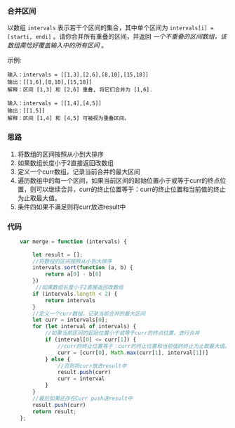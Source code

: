 ### 合并区间

以数组 `intervals` 表示若干个区间的集合，其中单个区间为 `intervals[i] = [starti, endi]` 。请你合并所有重叠的区间，并返回 *一个不重叠的区间数组，该数组需恰好覆盖输入中的所有区间* 。

示例:

```
输入：intervals = [[1,3],[2,6],[8,10],[15,18]]
输出：[[1,6],[8,10],[15,18]]
解释：区间 [1,3] 和 [2,6] 重叠, 将它们合并为 [1,6].

输入：intervals = [[1,4],[4,5]]
输出：[[1,5]]
解释：区间 [1,4] 和 [4,5] 可被视为重叠区间。
```

### 思路

1. 将数组的区间按照从小到大排序
1. 如果数组长度小于2直接返回改数组
1. 定义一个curr数组，记录当前合并的最大区间
1. 遍历数组中的每一个区间，如果当前区间的起始位置小于或等于curr的终点位置，则可以继续合并，curr的终止位置等于：curr的终止位置和当前值的终止为止取最大值。
1. 条件四如果不满足则将curr放进result中

### 代码

```js
	var merge = function (intervals) {
       
        let result = [];
       	//将数组的区间按照从小到大排序
        intervals.sort(function (a, b) {
            return a[0] - b[0]
        })
         //如果数组长度小于2直接返回改数组
        if (intervals.length < 2) {
            return intervals
        }
        //定义一个curr数组，记录当前合并的最大区间
        let curr = intervals[0];
        for (let interval of intervals) {
            //如果当前区间的起始位置小于或等于curr的终点位置，进行合并
            if (interval[0] <= curr[1]) {
                //curr的终止位置等于：curr的终止位置和当前值的终止为止取最大值。
                curr = [curr[0], Math.max(curr[1], interval[1])]
            } else {
                //否则将curr放进result中
                result.push(curr)
                curr = interval
            }
        }
        //最后如果还存在Curr push进result中
        result.push(curr)
        return result;
    };
```



